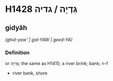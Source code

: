 # H1428 גִּדְיָה / גדיה

## gidyâh

_(ghid-yaw' | ɡid-YAW | ɡeed-YA)_

### Definition

or גַּדיָה; the same as H1415; a river brink; bank; n-f

- river bank, shore
